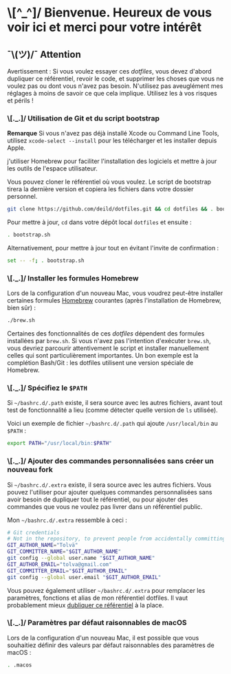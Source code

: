 # \\[^_^]/ Bienvenue. Heureux de vous voir ici et merci pour votre intérêt

## ¯\\(ツ)/¯ Attention

Avertissement : Si vous voulez essayer ces _dotfiles_, vous devez d'abord dupliquer ce référentiel, revoir le code, et supprimer les choses que vous ne voulez pas ou dont vous n'avez pas besoin. N'utilisez pas aveuglément mes réglages à moins de savoir ce que cela implique. Utilisez les à vos risques et périls !

### \\[._.]/ Utilisation de Git et du script bootstrap

**Remarque** Si vous n'avez pas déjà installé Xcode ou Command Line Tools, utilisez `xcode-select --install` pour les télécharger et les installer depuis Apple.

j'utiliser Homebrew pour faciliter l'installation des logiciels et mettre à jour les outils de l'espace utilisateur.

Vous pouvez cloner le référentiel où vous voulez. Le script de bootstrap tirera la dernière version et copiera les fichiers dans votre dossier personnel.

```bash
git clone https://github.com/deild/dotfiles.git && cd dotfiles && . bootstrap.sh
```

Pour mettre à jour, `cd` dans votre dépôt local `dotfiles` et ensuite :

```bash
. bootstrap.sh
```

Alternativement, pour mettre à jour tout en évitant l'invite de confirmation :

```bash
set -- -f; . bootstrap.sh
```

### \\[._.]/ Installer les formules Homebrew

Lors de la configuration d'un nouveau Mac, vous voudrez peut-être installer certaines formules [Homebrew](https://brew.sh/) courantes (après l'installation de Homebrew, bien sûr) :

```bash
./brew.sh
```

Certaines des fonctionnalités de ces _dotfiles_ dépendent des formules installées par `brew.sh`. Si vous n'avez pas l'intention d'exécuter `brew.sh`, vous devriez parcourir attentivement le script et installer manuellement celles qui sont particulièrement importantes. Un bon exemple est la complétion Bash/Git : les dotfiles utilisent une version spéciale de Homebrew.

### \\[._.]/ Spécifiez le `$PATH`

Si `~/bashrc.d/.path` existe, il sera source avec les autres fichiers, avant tout test de fonctionnalité a lieu (comme détecter quelle version de `ls` utilisée).

Voici un exemple de fichier `~/bashrc.d/.path` qui ajoute `/usr/local/bin` au `$PATH` :

```bash
export PATH="/usr/local/bin:$PATH"
```

### \\[._.]/ Ajouter des commandes personnalisées sans créer un nouveau fork

Si `~/bashrc.d/.extra` existe, il sera source avec les autres fichiers. Vous pouvez l'utiliser pour ajouter quelques commandes personnalisées sans avoir besoin de dupliquer tout le référentiel, ou pour ajouter des commandes que vous ne voulez pas livrer dans un référentiel public.

Mon `~/bashrc.d/.extra` ressemble à ceci :

```bash
# Git credentials
# Not in the repository, to prevent people from accidentally committing under my name
GIT_AUTHOR_NAME="Tolvä"
GIT_COMMITTER_NAME="$GIT_AUTHOR_NAME"
git config --global user.name "$GIT_AUTHOR_NAME"
GIT_AUTHOR_EMAIL="tolva@gmail.com"
GIT_COMMITTER_EMAIL="$GIT_AUTHOR_EMAIL"
git config --global user.email "$GIT_AUTHOR_EMAIL"
```

Vous pouvez également utiliser `~/bashrc.d/.extra` pour remplacer les paramètres, fonctions et alias de mon référentiel dotfiles. Il vaut probablement mieux [dubliquer ce référentiel](https://github.com/deild/dotfiles/fork) à la place.

### \\[._.]/ Paramètres par défaut raisonnables de macOS

Lors de la configuration d'un nouveau Mac, il est possible que vous souhaitiez définir des valeurs par défaut raisonnables des paramètres de macOS :

```bash
. .macos
```

